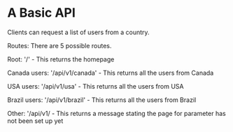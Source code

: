 # A Basic API

Clients can request a list of users from a country. 

Routes: There are 5 possible routes.




Root: '/' - This returns the homepage

Canada users: '/api/v1/canada' - This returns all the users from Canada

USA users: '/api/v1/usa' - This returns all the users from USA

Brazil users: '/api/v1/brazil' - This returns all the users from Brazil

Other: '/api/v1/<OTHERPARAMTER> - This returns a message stating the page for parameter has not been set up yet
